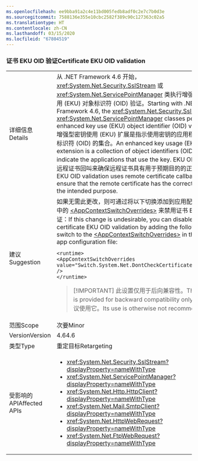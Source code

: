 ```yaml
---
ms.openlocfilehash: ee9bba91a2c4e11bd005fedb8adf0c2e7c7b0d3e
ms.sourcegitcommit: 7588136e355e10cbc2582f389c90c127363c02a5
ms.translationtype: HT
ms.contentlocale: zh-CN
ms.lasthandoff: 03/15/2020
ms.locfileid: "67804519"
---
```

### <a name="certificate-eku-oid-validation"></a><span data-ttu-id="2f128-101">证书 EKU OID 验证</span><span class="sxs-lookup"><span data-stu-id="2f128-101">Certificate EKU OID validation</span></span>

|   |   |
|---|---|
|<span data-ttu-id="2f128-102">详细信息</span><span class="sxs-lookup"><span data-stu-id="2f128-102">Details</span></span>|<span data-ttu-id="2f128-103">从 .NET Framework 4.6 开始，<xref:System.Net.Security.SslStream> 或 <xref:System.Net.ServicePointManager> 类执行增强型密钥使用 (EKU) 对象标识符 (OID) 验证。</span><span class="sxs-lookup"><span data-stu-id="2f128-103">Starting with .NET Framework 4.6, the <xref:System.Net.Security.SslStream> or <xref:System.Net.ServicePointManager> classes perform enhanced key use (EKU) object identifier (OID) validation.</span></span> <span data-ttu-id="2f128-104">增强型密钥使用 (EKU) 扩展是指示使用密钥的应用程序的对象标识符 (OID) 的集合。</span><span class="sxs-lookup"><span data-stu-id="2f128-104">An enhanced key usage (EKU) extension is a collection of object identifiers (OIDs) that indicate the applications that use the key.</span></span> <span data-ttu-id="2f128-105">EKU OID 验证使用远程证书回叫来确保远程证书具有用于预期目的的正确 OID。</span><span class="sxs-lookup"><span data-stu-id="2f128-105">EKU OID validation uses remote certificate callbacks to ensure that the remote certificate has the correct OIDs for the intended purpose.</span></span>|
|<span data-ttu-id="2f128-106">建议</span><span class="sxs-lookup"><span data-stu-id="2f128-106">Suggestion</span></span>|<span data-ttu-id="2f128-107">如果无需此更改，则可通过将以下切换添加到应用配置文件的 [\`](~/docs/framework/configure-apps/file-schema/runtime/runtime-element.md) 中的 [\<AppContextSwitchOverrides>](~/docs/framework/configure-apps/file-schema/runtime/appcontextswitchoverrides-element.md) 来禁用证书 EKU OID 验证：</span><span class="sxs-lookup"><span data-stu-id="2f128-107">If this change is undesirable, you can disable certificate EKU OID validation by adding the following switch to the [\<AppContextSwitchOverrides>](~/docs/framework/configure-apps/file-schema/runtime/appcontextswitchoverrides-element.md) in the [\`](~/docs/framework/configure-apps/file-schema/runtime/runtime-element.md) of your app configuration file:</span></span><pre><code class="lang-xml">&lt;runtime&gt;&#13;&#10;&lt;AppContextSwitchOverrides&#13;&#10;value=&quot;Switch.System.Net.DontCheckCertificateEKUs=true&quot; /&gt;&#13;&#10;&lt;/runtime&gt;&#13;&#10;</code></pre> <blockquote> [!IMPORTANT] <span data-ttu-id="2f128-108">此设置仅用于后向兼容性。</span><span class="sxs-lookup"><span data-stu-id="2f128-108">This setting is provided for backward compatibility only.</span></span> <span data-ttu-id="2f128-109">否则不建议使用它。</span><span class="sxs-lookup"><span data-stu-id="2f128-109">Its use is otherwise not recommended.</span></span></blockquote> |
|<span data-ttu-id="2f128-110">范围</span><span class="sxs-lookup"><span data-stu-id="2f128-110">Scope</span></span>|<span data-ttu-id="2f128-111">次要</span><span class="sxs-lookup"><span data-stu-id="2f128-111">Minor</span></span>|
|<span data-ttu-id="2f128-112">Version</span><span class="sxs-lookup"><span data-stu-id="2f128-112">Version</span></span>|<span data-ttu-id="2f128-113">4.6</span><span class="sxs-lookup"><span data-stu-id="2f128-113">4.6</span></span>|
|<span data-ttu-id="2f128-114">类型</span><span class="sxs-lookup"><span data-stu-id="2f128-114">Type</span></span>|<span data-ttu-id="2f128-115">重定目标</span><span class="sxs-lookup"><span data-stu-id="2f128-115">Retargeting</span></span>|
|<span data-ttu-id="2f128-116">受影响的 API</span><span class="sxs-lookup"><span data-stu-id="2f128-116">Affected APIs</span></span>|<ul><li><xref:System.Net.Security.SslStream?displayProperty=nameWithType></li><li><xref:System.Net.ServicePointManager?displayProperty=nameWithType></li><li><xref:System.Net.Http.HttpClient?displayProperty=nameWithType></li><li><xref:System.Net.Mail.SmtpClient?displayProperty=nameWithType></li><li><xref:System.Net.HttpWebRequest?displayProperty=nameWithType></li><li><xref:System.Net.FtpWebRequest?displayProperty=nameWithType></li></ul>|
